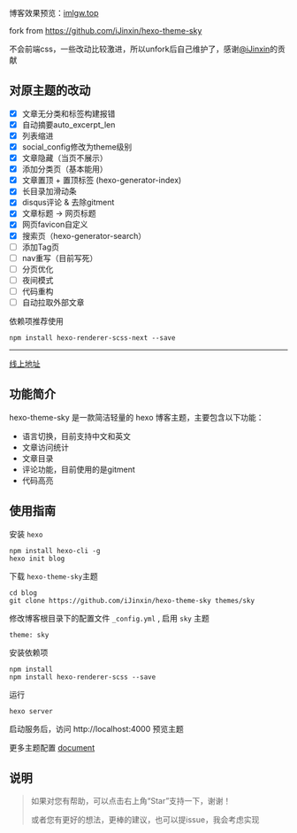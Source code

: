 博客效果预览：[imlgw.top](https://imlgw.top/)

fork from https://github.com/iJinxin/hexo-theme-sky

不会前端css，一些改动比较激进，所以unfork后自己维护了，感谢[@iJinxin](https://github.com/iJinxin)的贡献

## 对原主题的改动

- [x] 文章无分类和标签构建报错
- [x] 自动摘要auto_excerpt_len
- [x] 列表缩进
- [x] social_config修改为theme级别
- [x] 文章隐藏（当页不展示）
- [x] 添加分类页（基本能用）
- [x] 文章置顶 + 置顶标签 (hexo-generator-index)
- [x] 长目录加滑动条
- [x] disqus评论 & 去除gitment
- [x] 文章标题 -> 网页标题
- [x] 网页favicon自定义
- [x] 搜索页（hexo-generator-search）
- [ ] 添加Tag页
- [ ] nav重写（目前写死）
- [ ] 分页优化
- [ ] 夜间模式
- [ ] 代码重构
- [ ] 自动拉取外部文章

依赖项推荐使用
```
npm install hexo-renderer-scss-next --save
```

--- 

[线上地址](https://ijinxin.github.io/)

## 功能简介
hexo-theme-sky 是一款简洁轻量的 hexo 博客主题，主要包含以下功能：
- 语言切换，目前支持中文和英文
- 文章访问统计
- 文章目录
- 评论功能，目前使用的是gitment
- 代码高亮

## 使用指南
安装 ``` hexo ```
```
npm install hexo-cli -g
hexo init blog
```
下载 ``` hexo-theme-sky ```主题
```
cd blog
git clone https://github.com/iJinxin/hexo-theme-sky themes/sky
```
修改博客根目录下的配置文件 ```_config.yml``` , 启用 ``` sky ``` 主题
```
theme: sky
```
安装依赖项
```
npm install
npm install hexo-renderer-scss --save
```
运行
```
hexo server
```
启动服务后，访问 http://localhost:4000 预览主题

更多主题配置 [document](https://ijinxin.github.io/blog/2018/10/29/hexo-theme-sky%E6%8C%87%E5%8D%97/)

## 说明
<blockquote>
如果对您有帮助，可以点击右上角“Star”支持一下，谢谢！

或者您有更好的想法，更棒的建议，也可以提issue，我会考虑实现
<blockquote>

